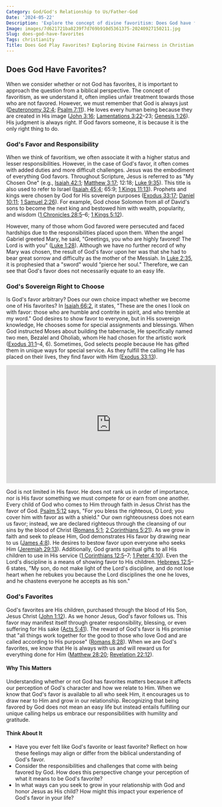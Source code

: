 ```yaml
---
Category: God/God's Relationship to Us/Father-God
Date: '2024-05-22'
Description: 'Explore the concept of divine favoritism: Does God have favorites? Delve into the question of whether God plays favorites and the implications of such beliefs.'
Image: images/7d621721ba8239f7d769b910d5361375-20240927150211.jpg
Slug: does-god-have-favorites
Tags: christianity
Title: Does God Play Favorites? Exploring Divine Fairness in Christian Beliefs
---
```


## Does God Have Favorites?

When we consider whether or not God has favorites, it is important to approach the question from a biblical perspective. The concept of favoritism, as we understand it, often implies unfair treatment towards those who are not favored. However, we must remember that God is always just ([Deuteronomy 32:4](https://www.bibleref.com/Deuteronomy/32/Deuteronomy-32-4.html); [Psalm 7:11](https://www.bibleref.com/Psalm/7/Psalm-7-11.html)). He loves every human being because they are created in His image ([John 3:16](https://www.bibleref.com/John/3/John-3-16.html); [Lamentations 3:22](https://www.bibleref.com/Lamentations/3/Lamentations-3-22.html)–23; [Genesis 1:26](https://www.bibleref.com/Genesis/1/Genesis-1-26.html)). His judgment is always right. If God favors someone, it is because it is the only right thing to do.

### God's Favor and Responsibility

When we think of favoritism, we often associate it with a higher status and lesser responsibilities. However, in the case of God's favor, it often comes with added duties and more difficult challenges. Jesus was the embodiment of everything God favors. Throughout Scripture, Jesus is referred to as "My Chosen One" (e.g., [Isaiah 42:1](https://www.bibleref.com/Isaiah/42/Isaiah-42-1.html); [Matthew 3:17](https://www.bibleref.com/Matthew/3/Matthew-3-17.html); 12:18; [Luke 9:35](https://www.bibleref.com/Luke/9/Luke-9-35.html)). This title is also used to refer to Israel ([Isaiah 45:4](https://www.bibleref.com/Isaiah/45/Isaiah-45-4.html); 65:9; [1 Kings 11:13](https://www.bibleref.com/1-Kings/11/1-Kings-11-13.html)). Prophets and kings were chosen by God for His sovereign purposes ([Exodus 33:17](https://www.bibleref.com/Exodus/33/Exodus-33-17.html); [Daniel 10:11](https://www.bibleref.com/Daniel/10/Daniel-10-11.html); [1 Samuel 2:26](https://www.bibleref.com/1-Samuel/2/1-Samuel-2-26.html)). For example, God chose Solomon from all of David's sons to become the next king and bestowed him with wealth, popularity, and wisdom ([1 Chronicles 28:5](https://www.bibleref.com/1-Chronicles/28/1-Chronicles-28-5.html)–6; [1 Kings 5:12](https://www.bibleref.com/1-Kings/5/1-Kings-5-12.html)).

However, many of those whom God favored were persecuted and faced hardships due to the responsibilities placed upon them. When the angel Gabriel greeted Mary, he said, "Greetings, you who are highly favored! The Lord is with you" ([Luke 1:28](https://www.bibleref.com/Luke/1/Luke-1-28.html)). Although we have no further record of why Mary was chosen, the result of God's favor upon her was that she had to bear great sorrow and difficulty as the mother of the Messiah. In [Luke 2:35](https://www.bibleref.com/Luke/2/Luke-2-35.html), it is prophesied that a "sword" would "pierce her soul." Therefore, we can see that God's favor does not necessarily equate to an easy life.

### God's Sovereign Right to Choose

Is God's favor arbitrary? Does our own choice impact whether we become one of His favorites? In [Isaiah 66:2](https://www.bibleref.com/Isaiah/66/Isaiah-66-2.html), it states, "These are the ones I look on with favor: those who are humble and contrite in spirit, and who tremble at my word." God desires to show favor to everyone, but in His sovereign knowledge, He chooses some for special assignments and blessings. When God instructed Moses about building the tabernacle, He specifically named two men, Bezalel and Oholiab, whom He had chosen for the artistic work ([Exodus 31:1](https://www.bibleref.com/Exodus/31/Exodus-31-1.html)–4, 6). Sometimes, God selects people because He has gifted them in unique ways for special service. As they fulfill the calling He has placed on their lives, they find favor with Him ([Exodus 33:13](https://www.bibleref.com/Exodus/33/Exodus-33-13.html)).


<iframe width="560" height="315" src="https://www.youtube.com/embed/rAdiWILfSkg" frameborder="0" allow="autoplay; encrypted-media" allowfullscreen></iframe>


God is not limited in His favor. He does not rank us in order of importance, nor is His favor something we must compete for or earn from one another. Every child of God who comes to Him through faith in Jesus Christ has the favor of God. [Psalm 5:12](https://www.bibleref.com/Psalm/5/Psalm-5-12.html) says, "For you bless the righteous, O Lord; you cover him with favor as with a shield." Our own righteousness does not earn us favor; instead, we are declared righteous through the cleansing of our sins by the blood of Christ ([Romans 5:1](https://www.bibleref.com/Romans/5/Romans-5-1.html); [2 Corinthians 5:21](https://www.bibleref.com/2-Corinthians/5/2-Corinthians-5-21.html)). As we grow in faith and seek to please Him, God demonstrates His favor by drawing near to us ([James 4:8](https://www.bibleref.com/James/4/James-4-8.html)). He desires to bestow favor upon everyone who seeks Him ([Jeremiah 29:13](https://www.bibleref.com/Jeremiah/29/Jeremiah-29-13.html)). Additionally, God grants spiritual gifts to all His children to use in His service ([1 Corinthians 12:5](https://www.bibleref.com/1-Corinthians/12/1-Corinthians-12-5.html)–7; [1 Peter 4:10](https://www.bibleref.com/1-Peter/4/1-Peter-4-10.html)). Even the Lord's discipline is a means of showing favor to His children. [Hebrews 12:5](https://www.bibleref.com/Hebrews/12/Hebrews-12-5.html)–6 states, "My son, do not make light of the Lord's discipline, and do not lose heart when he rebukes you because the Lord disciplines the one he loves, and he chastens everyone he accepts as his son."

### God's Favorites

God's favorites are His children, purchased through the blood of His Son, Jesus Christ ([John 1:12](https://www.bibleref.com/John/1/John-1-12.html)). As we honor Jesus, God's favor follows us. This favor may manifest itself through greater responsibility, blessing, or even suffering for His sake ([Acts 5:41](https://www.bibleref.com/Acts/5/Acts-5-41.html)). The reward of God's favor is His promise that "all things work together for the good to those who love God and are called according to His purpose" ([Romans 8:28](https://www.bibleref.com/Romans/8/Romans-8-28.html)). When we are God's favorites, we know that He is always with us and will reward us for everything done for Him ([Matthew 28:20](https://www.bibleref.com/Matthew/28/Matthew-28-20.html); [Revelation 22:12](https://www.bibleref.com/Revelation/22/Revelation-22-12.html)).

#### Why This Matters

Understanding whether or not God has favorites matters because it affects our perception of God's character and how we relate to Him. When we know that God's favor is available to all who seek Him, it encourages us to draw near to Him and grow in our relationship. Recognizing that being favored by God does not mean an easy life but instead entails fulfilling our unique calling helps us embrace our responsibilities with humility and gratitude.

#### Think About It

- Have you ever felt like God's favorite or least favorite? Reflect on how these feelings may align or differ from the biblical understanding of God's favor.
- Consider the responsibilities and challenges that come with being favored by God. How does this perspective change your perception of what it means to be God's favorite?
- In what ways can you seek to grow in your relationship with God and honor Jesus as His child? How might this impact your experience of God's favor in your life?